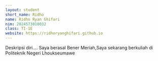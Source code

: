 ```yaml
---
layout: student
short_name: Ridho
name: Ridho Ryan Ghifari
nim: 2024573010032
class: TI-1E
website: https://ridhoryanghifari.github.io
---
```

Deskripsi diri.... Saya berasal Bener Meriah,Saya sekarang berkuliah di Politeknik Negeri Lhoukseumawe
